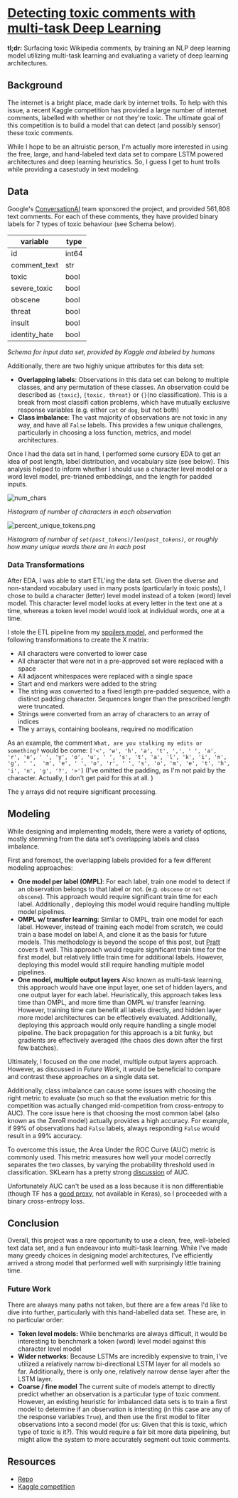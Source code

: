 # [Detecting toxic comments with multi-task Deep Learning](https://www.hergertarian.com/detecting-toxic-comments-with-multitask-deep-learning)

**tl;dr:** Surfacing toxic Wikipedia comments, by training an NLP deep learning model utilizing multi-task learning and 
evaluating a variety of deep learning architectures.  

## Background

The internet is a bright place, made dark by internet trolls. To help with this issue, a recent 
Kaggle competition has provided a large number of internet comments, labelled with whether or not they're toxic. The 
ultimate goal of this competition is to build a model that can detect (and possibly sensor) these toxic comments. 

While I hope to be an altruistic person, I'm actually more interested in using the free, large, and hand-labeled text 
data set to compare LSTM powered architectures and deep learning heuristics. So, I guess I get to hunt trolls while 
providing a casestudy in text modeling. 

## Data

Google's [ConversationAI](https://conversationai.github.io/) team sponsored the project, and provided 561,808 text 
comments. For each of these comments, they have provided binary labels for 7 types of toxic behaviour 
(see Schema below). 

| variable      | type  |
|---------------|-------|
| id            | int64 |
| comment_text  | str   |
| toxic         | bool  |
| severe_toxic  | bool  |
| obscene       | bool  |
| threat        | bool  |
| insult        | bool  |
| identity_hate | bool  |

*Schema for input data set, provided by Kaggle and labeled by humans* 

Additionally, there are two highly unique attributes for this data set:

 - **Overlapping labels**: Observations in this data set can belong to multiple classes, and any permutation of 
 these classes. An observation could be described as `{toxic}`, `{toxic, threat}` or `{}`(no classification). This is a 
 break from most classifi cation problems, which have mutually exclusive response variables (e.g. either `cat` or 
 `dog`, but not both)   
 - **Class imbalance**: The vast majority of observations are not toxic in any way, and have all `False` 
 labels. This provides a few unique challenges, particularly in choosing a loss function, metrics, and model 
 architectures.
 
Once I had the data set in hand, I performed some cursory EDA to get an idea of post length, label distribution, and 
vocabulary size (see below). This analysis helped to inform whether I should use a character level model or a word level 
model, pre-trianed embeddings, and the length for padded inputs. 

![num_chars](/s/num_chars.png)

*Histogram of number of characters in each observation*


![percent_unique_tokens.png](/s/percent_unique_tokens.png)

*Histogram of number of `set(post_tokens)/len(post_tokens)`, or roughly how many unique words there are in each post*

### Data Transformations

After EDA, I was able to start ETL'ing the data set. Given the diverse and non-standard vocabulary used in many posts 
(particularly in toxic posts), I chose to build a character (letter) level model instead of a token (word) level model. 
This character level model looks at every letter in the text one at a time, whereas a token level model would look at 
individual words, one at a time.

I stole the ETL pipeline from my [spoilers model](https://github.com/bjherger/spoilers_model), and performed the 
following transformations to create the X matrix:
 
 - All characters were converted to lower case
 - All character that were not in a pre-approved set were replaced with a space
 - All adjacent whitespaces were replaced with a single space
 - Start and end markers were added to the string
 - The string was converted to a fixed length pre-padded sequence, with a distinct padding character. Sequences longer 
 than the prescribed length were truncated.
 - Strings were converted from an array of characters to an array of indices
 - The y arrays, containing booleans, required no modification

As an example, the comment `What, are you stalking my edits or something?` would be come: 
`['<', 'w', 'h', 'a', 't', ',', ' ', 'a', 'r', 'e', ' ', 'y', 'o', 'u', ' ', 's', 't', 'a', 'l', 'k', 'i', 'n', 'g', ' ', 
'm', 'e', ' ', 'o', 'r', ' ', 's', 'o', 'm', 'e', 't', 'h', 'i', 'n', 'g', '?', '>']` (I've omitted the padding, as 
I'm not paid by the character. Actually, I don't get paid for this at all. )

The y arrays did not require significant processing. 
 
## Modeling

While designing and implementing models, there were a variety of options, mostly stemming from the data set's 
overlapping labels and class imbalance. 

First and foremost, the overlapping labels provided for a few different modeling approaches:

 - **One model per label (OMPL)**: For each label, train one model to detect if an observation belongs to that label or 
 not. (e.g. `obscene` or `not obscene`). This approach would require significant train time for each label. Additionally
 , deploying this model would require handling multiple model pipelines.  
 - **OMPL w/ transfer learning**: Similar to OMPL, train one model for each label. However, instead of training each 
 model from scratch, we could train a base model on label A, and clone it as the basis for future models. This 
 methodology is beyond the scope of this post, but [Pratt](http://papers.nips.cc/paper/641-discriminability-based-transfer-between-neural-networks.pdf) covers it well.
 This approach would require significant train time for the first model, but relatively little train time for 
 additional labels. However, deploying this model would still require handling multiple model pipelines.      
 - **One model, multiple output layers** Also known as multi-task learning, this approach would have one input layer, 
 one set of hidden layers, and one output layer for each label. Heuristically, this approach takes less time than OMPL, 
 and more time than OMPL w/ transfer learning. However, training time can benefit all labels directly, and hidden layer 
 more model architectures can be effectively evaluated. Additionally, deploying this approach would only require 
 handling a single model pipeline. The back propagation for this approach is a bit funky, but gradients are 
 effectively averaged (the chaos dies down after the first few batches). 
 
Ultimately, I focused on the one model, multiple output layers approach. However, as discussed in *Future Work*, it 
would be beneficial to compare and contrast these approaches on a single data set.   

Additionally, class imbalance can cause some issues with choosing the right metric to evaluate (so much so that the 
evaluation metric for this competition was actually changed mid-competition from cross-entropy to AUC). The core issue 
here is that choosing the most common label (also known as the ZeroR model) actually provides a high accuracy. For 
example, if 99% of observations had `False` labels, always responding `False` would result in a 99% accuracy. 

To overcome this issue, the Area Under the ROC Curve (AUC) metric is commonly used. This metric measures how well 
your model correctly separates the two classes, by varying the probability threshold used in classification. SKLearn 
has a pretty strong [discussion](http://scikit-learn.org/stable/auto_examples/model_selection/plot_roc.html) of AUC.

Unfortunately AUC can't be used as a loss because it is non differentiable (though TF has a 
[good proxy](http://tflearn.org/objectives/#roc-auc-score), not available in Keras), so I proceeded with a binary 
cross-entropy loss.      

## Conclusion

Overall, this project was a rare opportunity to use a clean, free, well-labeled text data set, and a fun endeavour into 
multi-task learning. While I've made many greedy choices in designing model architectures, I've efficiently arrived a 
strong model that performed well with surprisingly little training time. 

### Future Work

There are always many paths not taken, but there are a few areas I'd like to dive into further, particularly with this 
hand-labelled data set. These are, in no particular order:

 - **Token level models:** While benchmarks are always difficult, it would be interesting to benchmark a token (word) 
 level model against this character level model
 - **Wider networks:** Because LSTMs are incredibly expensive to train, I've utilized a relatively narrow 
 bi-directional LSTM layer for all models so far. Additionally, there is only one, relatively narrow dense layer after 
 the LSTM layer. 
 - **Coarse / fine model** The current suite of models attempt to directly predict whether an observation is a 
 particular type of toxic comment. However, an existing heuristic for imbalanced data sets is to train a first model to 
 determine if an observation is intersting (in this case are any of the response variables `True`), and then use the 
 first model to filter observations into a second model (for us: Given that this is toxic, which type of toxic is it?). 
 This would require a fair bit more data pipelining, but might allow the system to more accurately segment out toxic 
 comments.
 
## Resources

 - [Repo](https://github.com/bjherger/toxic_comments)
 - [Kaggle competition](https://www.kaggle.com/c/jigsaw-toxic-comment-classification-challenge)

